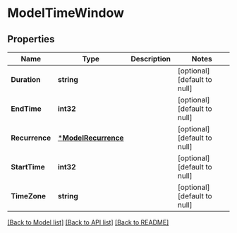 # ModelTimeWindow

## Properties
Name | Type | Description | Notes
------------ | ------------- | ------------- | -------------
**Duration** | **string** |  | [optional] [default to null]
**EndTime** | **int32** |  | [optional] [default to null]
**Recurrence** | [***ModelRecurrence**](model.Recurrence.md) |  | [optional] [default to null]
**StartTime** | **int32** |  | [optional] [default to null]
**TimeZone** | **string** |  | [optional] [default to null]

[[Back to Model list]](../README.md#documentation-for-models) [[Back to API list]](../README.md#documentation-for-api-endpoints) [[Back to README]](../README.md)

